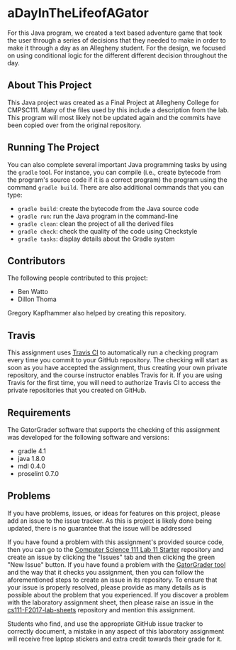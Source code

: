 # aDayInTheLifeofAGator
For this Java program, we created a text based adventure game that took the user
through a series of decisions that they needed to make in order to make it through
a day as an Allegheny student. For the design, we focused on using conditional logic for the different different decision throughout the day.

## About This Project
This Java project was created as a Final Project at Allegheny College for CMPSC111. Many of the files used by this include a description from the lab. This program will most likely not be updated again and the commits have been copied over from the original repository.

## Running The Project
You can also complete several important Java programming tasks by using the
`gradle` tool. For instance, you can compile (i.e., create bytecode from the
program's source code if it is a correct program) the program using the command
`gradle build`. There are also additional commands that you can type:

* `gradle build`: create the bytecode from the Java source code
* `gradle run`: run the Java program in the command-line
* `gradle clean`: clean the project of all the derived files
* `gradle check`: check the quality of the code using Checkstyle
* `gradle tasks`: display details about the Gradle system

## Contributors
The following people contributed to this project:
- Ben Watto
- Dillon Thoma

Gregory Kapfhammer also helped by creating this repository.

## Travis

This assignment uses [Travis CI](https://travis-ci.com/) to automatically run
a checking program every time you commit to your GitHub repository. The
checking will start as soon as you have accepted the assignment, thus creating
your own private repository, and the course instructor enables Travis for it. If
you are using Travis for the first time, you will need to authorize Travis CI to
access the private repositories that you created on GitHub.

## Requirements

The GatorGrader software that supports the checking of this assignment was
developed for the following software and versions:

* gradle 4.1
* java 1.8.0
* mdl 0.4.0
* proselint 0.7.0

## Problems

If you have problems, issues, or ideas for features on this project, please add an issue to the issue tracker. As this is project is likely done being updated, there is no guarantee that the issue will be addressed

If you have found a problem with this assignment's provided source code, then
you can go to the [Computer Science 111 Lab 11
Starter](https://github.com/Allegheny-Computer-Science-111-F2017/cs111-F2017-lab11-starter)
repository and create an issue by clicking the "Issues" tab and then clicking
the green "New Issue" button. If you have found a problem with the [GatorGrader
tool](https://github.com/gkapfham/gatorgrader) and the way that it checks you
assignment, then you can follow the aforementioned steps to create an issue in
its repository. To ensure that your issue is properly resolved, please provide
as many details as is possible about the problem that you experienced. If you
discover a problem with the laboratory assignment sheet, then please raise an
issue in the
[cs111-F2017-lab-sheets](https://github.com/Allegheny-Computer-Science-111-F2017/cs111-F2017-lab-sheets)
repository and mention this assignment.

Students who find, and use the appropriate GitHub issue tracker to correctly
document, a mistake in any aspect of this laboratory assignment will receive
free laptop stickers and extra credit towards their grade for it.
